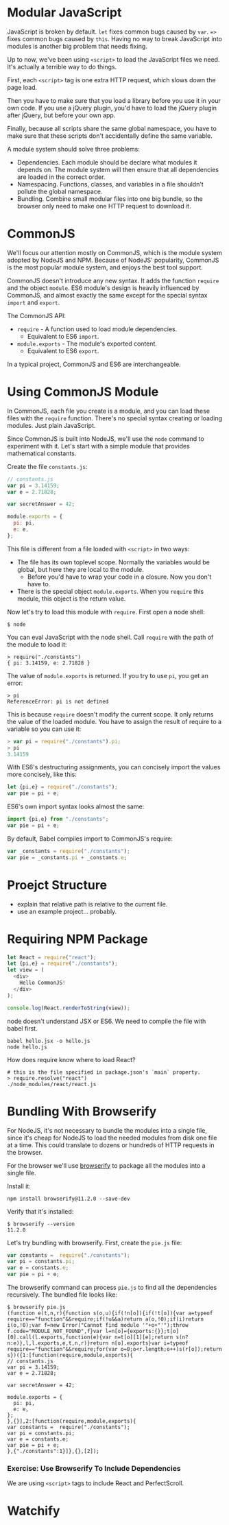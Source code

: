 # Modular JavaScript

JavaScript is broken by default. `let` fixes common bugs caused by `var`. `=>` fixes common bugs caused by `this`. Having no way to break JavaScript into modules is another big problem that needs fixing.

Up to now, we've been using `<script>` to load the JavaScript files we need. It's actually a terrible way to do things.

First, each `<script>` tag is one extra HTTP request, which slows down the page load.

Then you have to make sure that you load a library before you use it in your own code. If you use a jQuery plugin, you'd have to load the jQuery plugin after jQuery, but before your own app.

Finally, because all scripts share the same global namespace, you have to make sure that these scripts don't accidentally define the same variable.

A module system should solve three problems:

+ Dependencies. Each module should be declare what modules it depends on. The module system will then ensure that all dependencies are loaded in the correct order.
+ Namespacing. Functions, classes, and variables in a file shouldn't pollute the global namespace.
+ Bundling. Combine small modular files into one big bundle, so the browser only need to make one HTTP request to download it.

# CommonJS

We'll focus our attention mostly on CommonJS, which is the module system adopted by NodeJS and NPM. Because of NodeJS' popularity, CommonJS is the most popular module system, and enjoys the best tool support.

CommonJS doesn't introduce any new syntax. It adds the function `require` and the object `module`. ES6 module's design is heavily influenced by CommonJS, and almost exactly the same except for the special syntax `import` and `export`.

The CommonJS API:

+ `require` - A function used to load module dependencies.
  + Equivalent to ES6 `import`.
+ `module.exports` - The module's exported content.
  + Equivalent to ES6 `export`.

In a typical project, CommonJS and ES6 are interchangeable.

# Using CommonJS Module

In CommonJS, each file you create is a module, and you can load these files with the `require` function. There's no special syntax creating or loading modules. Just plain JavaScript.

Since CommonJS is built into NodeJS, we'll use the `node` command to experiment with it. Let's start with a simple module that provides mathematical constants.

Create the file `constants.js`:

```js
// constants.js
var pi = 3.14159;
var e = 2.71828;

var secretAnswer = 42;

module.exports = {
  pi: pi,
  e: e,
};
```

This file is different from a file loaded with `<script>` in two ways:

+ The file has its own toplevel scope. Normally the variables would be global, but here they are local to the module.
  + Before you'd have to wrap your code in a closure. Now you don't have to.
+ There is the special object `module.exports`. When you `require` this module, this object is the return value.

Now let's try to load this module with `require`. First open a node shell:

```
$ node
```

You can eval JavaScript with the node shell. Call `require` with the path of the module to load it:

```
> require("./constants")
{ pi: 3.14159, e: 2.71828 }
```

The value of `module.exports` is returned. If you try to use `pi`, you get an error:

```
> pi
ReferenceError: pi is not defined
```

This is because `require` doesn't modify the current scope. It only returns the value of the loaded module. You have to assign the result of require to a variable so you can use it:

```js
> var pi = require("./constants").pi;
> pi
3.14159
```

With ES6's destructuring assignments, you can concisely import the values more concisely, like this:

```js
let {pi,e} = require("./constants");
var pie = pi + e;
```

ES6's own import syntax looks almost the same:

```js
import {pi,e} from "./constants";
var pie = pi + e;
```

By default, Babel compiles import to CommonJS's require:

```js
var _constants = require("./constants");
var pie = _constants.pi + _constants.e;
```

# Proejct Structure

+ explain that relative path is relative to the current file.
+ use an example project... probably.

# Requiring NPM Package

```js
let React = require("react");
let {pi,e} = require("./constants");
let view = (
  <div>
    Hello CommonJS!
  </div>
);

console.log(React.renderToString(view));
```

node doesn't understand JSX or ES6. We need to compile the file with babel first.

```
babel hello.jsx -o hello.js
node hello.js
```

How does require know where to load React?

```
# this is the file specified in package.json's `main` property.
> require.resolve("react")
./node_modules/react/react.js
```

# Bundling With Browserify

For NodeJS, it's not necessary to bundle the modules into a single file, since it's cheap for NodeJS to load the needed modules from disk one file at a time. This could translate to dozens or hundreds of HTTP requests in the browser.

For the browser we'll use [browserify](http://browserify.org/) to package all the modules into a single file.

Install it:

```
npm install browserify@11.2.0 --save-dev
```

Verify that it's installed:

```
$ browserify --version
11.2.0
```

Let's try bundling with browserify. First, create the `pie.js` file:

```js
var constants =  require("./constants");
var pi = constants.pi;
var e = constants.e;
var pie = pi + e;
```

The browserify command can process `pie.js` to find all the dependencies recursively. The bundled file looks like:

```
$ browserify pie.js
(function e(t,n,r){function s(o,u){if(!n[o]){if(!t[o]){var a=typeof require=="function"&&require;if(!u&&a)return a(o,!0);if(i)return i(o,!0);var f=new Error("Cannot find module '"+o+"'");throw f.code="MODULE_NOT_FOUND",f}var l=n[o]={exports:{}};t[o][0].call(l.exports,function(e){var n=t[o][1][e];return s(n?n:e)},l,l.exports,e,t,n,r)}return n[o].exports}var i=typeof require=="function"&&require;for(var o=0;o<r.length;o++)s(r[o]);return s})({1:[function(require,module,exports){
// constants.js
var pi = 3.14159;
var e = 2.71828;

var secretAnswer = 42;

module.exports = {
  pi: pi,
  e: e,
};
},{}],2:[function(require,module,exports){
var constants =  require("./constants");
var pi = constants.pi;
var e = constants.e;
var pie = pi + e;
},{"./constants":1}]},{},[2]);
```

### Exercise: Use Browserify To Include Dependencies

We are using `<script>` tags to include React and PerfectScroll.

# Watchify



